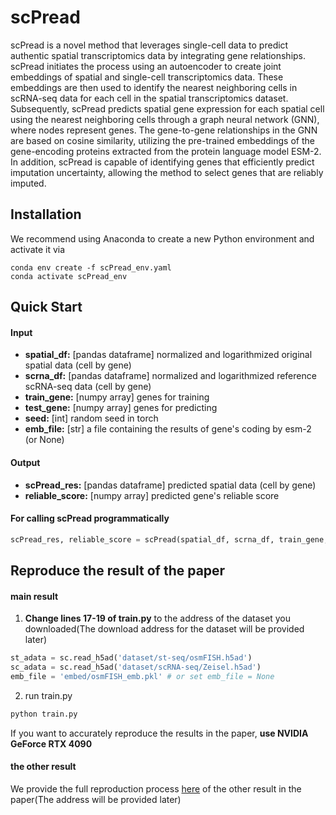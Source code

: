 # scPread

scPread is a novel method that leverages single-cell data to predict authentic spatial transcriptomics data by integrating gene relationships. scPread initiates the process using an autoencoder to create joint embeddings of spatial and single-cell transcriptomics data. These embeddings are then used to identify the nearest neighboring cells in scRNA-seq data for each cell in the spatial transcriptomics dataset. Subsequently, scPread predicts spatial gene expression for each spatial cell using the nearest neighboring cells through a graph neural network (GNN), where nodes represent genes. The gene-to-gene relationships in the GNN are based on cosine similarity, utilizing the pre-trained embeddings of the gene-encoding proteins extracted from the protein language model ESM-2. In addition, scPread is capable of identifying genes that efficiently predict imputation uncertainty, allowing the method to select genes that are reliably imputed.

## Installation  

We recommend using Anaconda to create a new Python environment and activate it via

```
conda env create -f scPread_env.yaml
conda activate scPread_env
```

## Quick Start

#### Input

* **spatial_df:**   [pandas dataframe] normalized and logarithmized original spatial data (cell by gene)
* **scrna_df:**    [pandas dataframe] normalized and logarithmized reference scRNA-seq data (cell by gene)
* **train_gene:**   [numpy array] genes for training
* **test_gene:**    [numpy array] genes for predicting
* **seed:**      [int] random seed in torch
* **emb_file:**    [str] a file containing the results of gene's coding by esm-2 (or None)

#### Output

* **scPread_res:**   [pandas dataframe] predicted spatial data (cell by gene)
* **reliable_score:** [numpy array] predicted gene's reliable score

#### For calling scPread programmatically

```python
scPread_res, reliable_score = scPread(spatial_df, scrna_df, train_gene, test_gene, seed=seed, emb_file=emb_file)
```

## Reproduce the result of the paper

#### main result

1. **Change lines 17-19 of train.py** to the address of the dataset you downloaded(The download address for the dataset will be provided later)

```python
st_adata = sc.read_h5ad('dataset/st-seq/osmFISH.h5ad')
sc_adata = sc.read_h5ad('dataset/scRNA-seq/Zeisel.h5ad')
emb_file = 'embed/osmFISH_emb.pkl' # or set emb_file = None
```

2. run train.py

```python
python train.py
```

If you want to accurately reproduce the results in the paper, **use NVIDIA GeForce RTX 4090**

#### the other result

We provide the full reproduction process [here]() of the other result in the paper(The address will be provided later)

